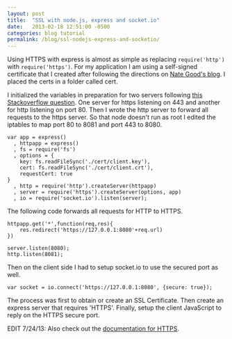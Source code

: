 ```yaml
---
layout: post
title:  "SSL with node.js, express and socket.io"
date:   2013-02-18 12:51:00 -0500
categories: blog tutorial
permalink: /blog/ssl-nodejs-express-and-socketio/
---
```

Using HTTPS with express is almost as simple as replacing `require('http')` with `require('https')`. For my application I am using a self-signed certificate that I created after following the directions on [Nate Good's blog](http://blog.nategood.com/client-side-certificate-authentication-in-ngi). I placed the certs in a folder called cert.

I initialized the variables in preparation for two servers following [this Stackoverflow question](http://stackoverflow.com/questions/7450940/automatic-https-connection-redirect-with-node-js-express). One server for https listening on 443 and another for http listening on port 80. Then I wrote the http server to forward all requests to the https server. So that node doesn't run as root I edited the iptables to map port 80 to 8081 and port 443 to 8080.

~~~~
var app = express()
  , httpapp = express()
  , fs = require('fs')  
  , options = {
    key: fs.readFileSync('./cert/client.key'),
    cert: fs.readFileSync('./cert/client.crt'),
    requestCert: true
}
  , http = require('http').createServer(httpapp)
  , server = require('https').createServer(options, app)  
  , io = require('socket.io').listen(server);
~~~~

The following code forwards all requests for HTTP to HTTPS.

~~~~
httpapp.get('*',function(req,res){  
    res.redirect('https://127.0.0.1:8080'+req.url)
})

server.listen(8080);
http.listen(8081);
~~~~

Then on the client side I had to setup socket.io to use the secured port as well.

~~~~
var socket = io.connect('https://127.0.0.1:8080', {secure: true});
~~~~

The process was first to obtain or create an SSL Certificate. Then create an express server that requires 'HTTPS'. Finally, setup the client JavaScript to reply on the HTTPS secure port.

EDIT 7/24/13: Also check out the [documentation for HTTPS](http://nodejs.org/api/https.html).